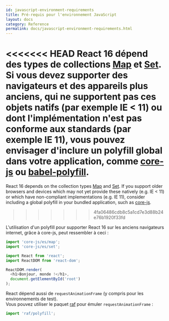 ```yaml
---
id: javascript-environment-requirements
title: Pré-requis pour l'environnement JavaScript
layout: docs
category: Reference
permalink: docs/javascript-environment-requirements.html
---
```


<<<<<<< HEAD
React 16 dépend des types de collections [Map](https://developer.mozilla.org/fr/docs/Web/JavaScript/Reference/Objets_globaux/Map) et [Set](https://developer.mozilla.org/fr/docs/Web/JavaScript/Reference/Objets_globaux/Set). Si vous devez supporter des navigateurs et des appareils plus anciens, qui ne supportent pas ces objets natifs (par exemple IE < 11) ou dont l'implémentation n'est pas conforme aux standards (par exemple IE 11), vous pouvez envisager d'inclure un polyfill global dans votre application, comme [core-js](https://github.com/zloirock/core-js) ou [babel-polyfill](https://babeljs.io/docs/usage/polyfill/).
=======
React 16 depends on the collection types [Map](https://developer.mozilla.org/en-US/docs/Web/JavaScript/Reference/Global_Objects/Map) and [Set](https://developer.mozilla.org/en-US/docs/Web/JavaScript/Reference/Global_Objects/Set). If you support older browsers and devices which may not yet provide these natively (e.g. IE < 11) or which have non-compliant implementations (e.g. IE 11), consider including a global polyfill in your bundled application, such as [core-js](https://github.com/zloirock/core-js).
>>>>>>> 4fa06486cdb8c5a1cd7e3d88b24e76b1920f33fd

L'utilisation d'un polyfill pour supporter React 16 sur les anciens navigateurs internet, grâce à core-js, peut ressembler à ceci :

```js
import 'core-js/es/map';
import 'core-js/es/set';

import React from 'react';
import ReactDOM from 'react-dom';

ReactDOM.render(
  <h1>Bonjour, monde !</h1>,
  document.getElementById('root')
);
```

React dépend aussi de `requestAnimationFrame` (y compris pour les environnements de test).   
Vous pouvez utiliser le paquet [raf](https://www.npmjs.com/package/raf) pour émuler `requestAnimationFrame` :

```js
import 'raf/polyfill';
```
